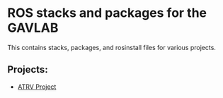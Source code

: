 # ROS stacks and packages for the GAVLAB

This contains stacks, packages, and rosinstall files for various projects.

## Projects:

* [ATRV Project](https://github.com/GAVLab/gavlab-ros-pkg/tree/master/atrv)

